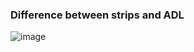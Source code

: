 ### Difference between strips and ADL

![image](https://github.com/prashantjagtap2909/Artificial-Intelligence/assets/93985255/a9edaf19-e384-4f95-b0d2-8cf120b1c9c2)


